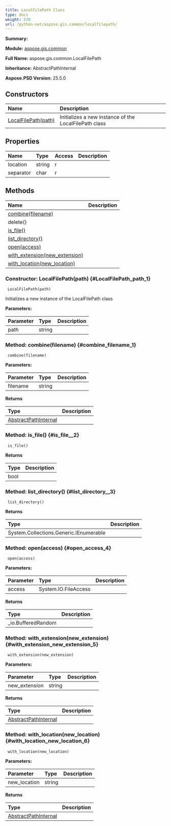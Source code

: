 ```yaml
---
title: LocalFilePath Class
type: docs
weight: 570
url: /python-net/aspose.gis.common/localfilepath/
---
```


**Summary:** 

**Module:** [aspose.gis.common](/psd/python-net/aspose.gis.common/)

**Full Name:** aspose.gis.common.LocalFilePath

**Inheritance:** AbstractPathInternal

**Aspose.PSD Version:** 25.5.0

## **Constructors**
| **Name** | **Description** |
| :- | :- |
| [LocalFilePath(path)](#LocalFilePath_path_1) | Initializes a new instance of the LocalFilePath class |
## **Properties**
| **Name** | **Type** | **Access** | **Description** |
| :- | :- | :- | :- |
| location | string | r |    |
| separator | char | r |    |
## **Methods**
| **Name** | **Description** |
| :- | :- |
| [combine(filename)](#combine_filename_1) |    |
| delete() |    |
| [is_file()](#is_file__2) |    |
| [list_directory()](#list_directory__3) |    |
| [open(access)](#open_access_4) |    |
| [with_extension(new_extension)](#with_extension_new_extension_5) |    |
| [with_location(new_location)](#with_location_new_location_6) |    |


### Constructor: LocalFilePath(path) {#LocalFilePath_path_1}


```
 LocalFilePath(path) 
```

Initializes a new instance of the LocalFilePath class

**Parameters:**

| Parameter | Type | Description |
| :- | :- | :- |
| path | string |  |

### Method: combine(filename) {#combine_filename_1}


```
 combine(filename) 
```

  

**Parameters:**

| Parameter | Type | Description |
| :- | :- | :- |
| filename | string |  |

**Returns**

| Type | Description |
| :- | :- |
| [AbstractPathInternal](/psd/python-net/aspose.gis.common/abstractpathinternal) |  |


### Method: is_file() {#is_file__2}


```
 is_file() 
```

  

**Returns**

| Type | Description |
| :- | :- |
| bool |  |


### Method: list_directory() {#list_directory__3}


```
 list_directory() 
```

  

**Returns**

| Type | Description |
| :- | :- |
| System.Collections.Generic.IEnumerable<AbstractPathInternal> |  |


### Method: open(access) {#open_access_4}


```
 open(access) 
```

  

**Parameters:**

| Parameter | Type | Description |
| :- | :- | :- |
| access | System.IO.FileAccess |  |

**Returns**

| Type | Description |
| :- | :- |
| _io.BufferedRandom |  |


### Method: with_extension(new_extension) {#with_extension_new_extension_5}


```
 with_extension(new_extension) 
```

  

**Parameters:**

| Parameter | Type | Description |
| :- | :- | :- |
| new_extension | string |  |

**Returns**

| Type | Description |
| :- | :- |
| [AbstractPathInternal](/psd/python-net/aspose.gis.common/abstractpathinternal) |  |


### Method: with_location(new_location) {#with_location_new_location_6}


```
 with_location(new_location) 
```

  

**Parameters:**

| Parameter | Type | Description |
| :- | :- | :- |
| new_location | string |  |

**Returns**

| Type | Description |
| :- | :- |
| [AbstractPathInternal](/psd/python-net/aspose.gis.common/abstractpathinternal) |  |


